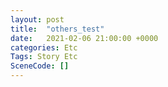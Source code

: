 ```yaml
---
layout: post
title:  "others_test"
date:   2021-02-06 21:00:00 +0000
categories: Etc
Tags: Story Etc
SceneCode: []
---
```

